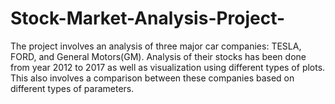 # Stock-Market-Analysis-Project-
The project involves an analysis of three major car companies: TESLA, FORD, and General Motors(GM). Analysis of their stocks has been done from year 2012 to 2017 as well as visualization using different types of plots. This also involves a comparison between these companies based on different types of parameters.
